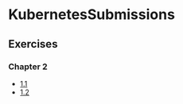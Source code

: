 # KubernetesSubmissions

## Exercises

### Chapter 2

- [1.1](https://github.com/BetterCallSaud/KubernetesSubmissions/tree/1.1/logger)
- [1.2](https://github.com/BetterCallSaud/KubernetesSubmissions/tree/1.2/logger)